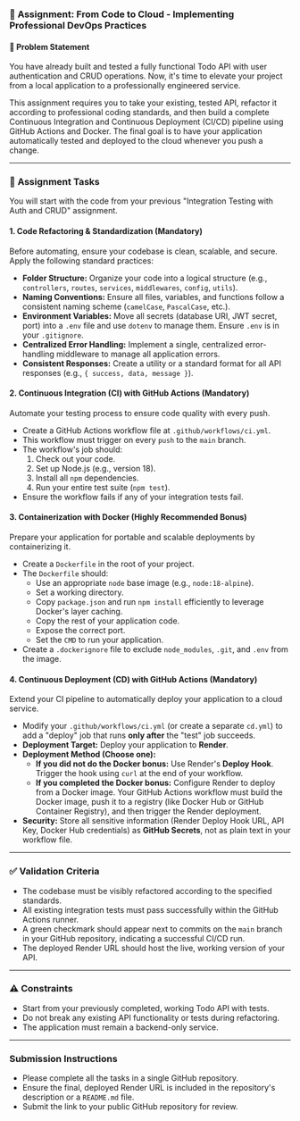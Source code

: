 
### 📘 **Assignment: From Code to Cloud - Implementing Professional DevOps Practices**

#### 📌 **Problem Statement**

You have already built and tested a fully functional Todo API with user authentication and CRUD operations. Now, it's time to elevate your project from a local application to a professionally engineered service.

This assignment requires you to take your existing, tested API, refactor it according to professional coding standards, and then build a complete Continuous Integration and Continuous Deployment (CI/CD) pipeline using GitHub Actions and Docker. The final goal is to have your application automatically tested and deployed to the cloud whenever you push a change.

---

### 🚀 **Assignment Tasks**

You will start with the code from your previous "Integration Testing with Auth and CRUD" assignment.

#### 1. **Code Refactoring & Standardization (Mandatory)**

Before automating, ensure your codebase is clean, scalable, and secure. Apply the following standard practices:

* **Folder Structure:** Organize your code into a logical structure (e.g., `controllers`, `routes`, `services`, `middlewares`, `config`, `utils`).
* **Naming Conventions:** Ensure all files, variables, and functions follow a consistent naming scheme (`camelCase`, `PascalCase`, etc.).
* **Environment Variables:** Move all secrets (database URI, JWT secret, port) into a `.env` file and use `dotenv` to manage them. Ensure `.env` is in your `.gitignore`.
* **Centralized Error Handling:** Implement a single, centralized error-handling middleware to manage all application errors.
* **Consistent Responses:** Create a utility or a standard format for all API responses (e.g., `{ success, data, message }`).

#### 2. **Continuous Integration (CI) with GitHub Actions (Mandatory)**

Automate your testing process to ensure code quality with every push.

* Create a GitHub Actions workflow file at `.github/workflows/ci.yml`.
* This workflow must trigger on every `push` to the `main` branch.
* The workflow's job should:
    1.  Check out your code.
    2.  Set up Node.js (e.g., version 18).
    3.  Install all `npm` dependencies.
    4.  Run your entire test suite (`npm test`).
* Ensure the workflow fails if any of your integration tests fail.

#### 3. **Containerization with Docker (Highly Recommended Bonus)**

Prepare your application for portable and scalable deployments by containerizing it.

* Create a `Dockerfile` in the root of your project.
* The `Dockerfile` should:
    * Use an appropriate `node` base image (e.g., `node:18-alpine`).
    * Set a working directory.
    * Copy `package.json` and run `npm install` efficiently to leverage Docker's layer caching.
    * Copy the rest of your application code.
    * Expose the correct port.
    * Set the `CMD` to run your application.
* Create a `.dockerignore` file to exclude `node_modules`, `.git`, and `.env` from the image.

#### 4. **Continuous Deployment (CD) with GitHub Actions (Mandatory)**

Extend your CI pipeline to automatically deploy your application to a cloud service.

* Modify your `.github/workflows/ci.yml` (or create a separate `cd.yml`) to add a "deploy" job that runs **only after** the "test" job succeeds.
* **Deployment Target:** Deploy your application to **Render**.
* **Deployment Method (Choose one):**
    * **If you did not do the Docker bonus:** Use Render's **Deploy Hook**. Trigger the hook using `curl` at the end of your workflow.
    * **If you completed the Docker bonus:** Configure Render to deploy from a Docker image. Your GitHub Actions workflow must build the Docker image, push it to a registry (like Docker Hub or GitHub Container Registry), and then trigger the Render deployment.
* **Security:** Store all sensitive information (Render Deploy Hook URL, API Key, Docker Hub credentials) as **GitHub Secrets**, not as plain text in your workflow file.

---

### ✅ **Validation Criteria**

* The codebase must be visibly refactored according to the specified standards.
* All existing integration tests must pass successfully within the GitHub Actions runner.
* A green checkmark should appear next to commits on the `main` branch in your GitHub repository, indicating a successful CI/CD run.
* The deployed Render URL should host the live, working version of your API.

---

### ⚠️ Constraints

* Start from your previously completed, working Todo API with tests.
* Do not break any existing API functionality or tests during refactoring.
* The application must remain a backend-only service.

---

### Submission Instructions

* Please complete all the tasks in a single GitHub repository.
* Ensure the final, deployed Render URL is included in the repository's description or a `README.md` file.
* Submit the link to your public GitHub repository for review.